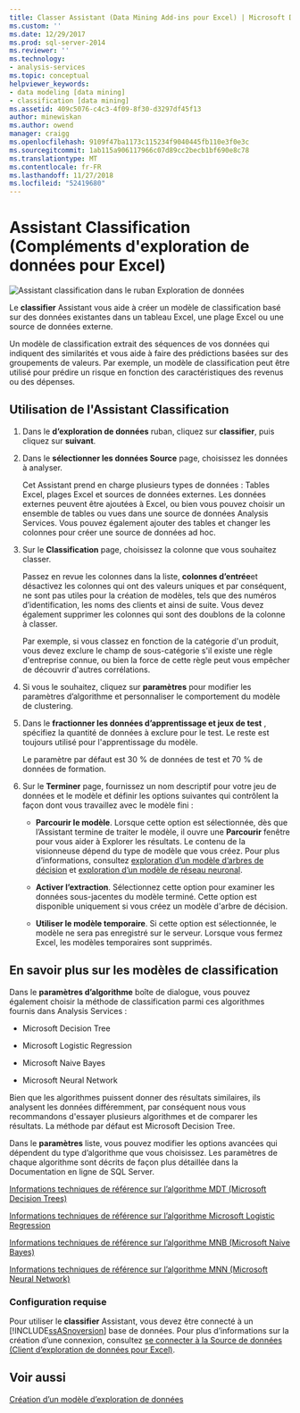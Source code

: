 ```yaml
---
title: Classer Assistant (Data Mining Add-ins pour Excel) | Microsoft Docs
ms.custom: ''
ms.date: 12/29/2017
ms.prod: sql-server-2014
ms.reviewer: ''
ms.technology:
- analysis-services
ms.topic: conceptual
helpviewer_keywords:
- data modeling [data mining]
- classification [data mining]
ms.assetid: 409c5076-c4c3-4f09-8f30-d3297df45f13
author: minewiskan
ms.author: owend
manager: craigg
ms.openlocfilehash: 9109f47ba1173c115234f9040445fb110e3f0e3c
ms.sourcegitcommit: 1ab115a906117966c07d89cc2becb1bf690e8c78
ms.translationtype: MT
ms.contentlocale: fr-FR
ms.lasthandoff: 11/27/2018
ms.locfileid: "52419680"
---
```

# <a name="classify-wizard-data-mining-add-ins-for-excel"></a>Assistant Classification (Compléments d'exploration de données pour Excel)
  ![Assistant classification dans le ruban Exploration de données](media/dmc-classify.gif "Assistant classification dans le ruban Exploration de données")  
  
 Le **classifier** Assistant vous aide à créer un modèle de classification basé sur des données existantes dans un tableau Excel, une plage Excel ou une source de données externe.  
  
 Un modèle de classification extrait des séquences de vos données qui indiquent des similarités et vous aide à faire des prédictions basées sur des groupements de valeurs. Par exemple, un modèle de classification peut être utilisé pour prédire un risque en fonction des caractéristiques des revenus ou des dépenses.  
  
## <a name="using-the-classify-wizard"></a>Utilisation de l'Assistant Classification  
  
1.  Dans le **d’exploration de données** ruban, cliquez sur **classifier**, puis cliquez sur **suivant**.  
  
2.  Dans le **sélectionner les données Source** page, choisissez les données à analyser.  
  
     Cet Assistant prend en charge plusieurs types de données : Tables Excel, plages Excel et sources de données externes. Les données externes peuvent être ajoutées à Excel, ou bien vous pouvez choisir un ensemble de tables ou vues dans une source de données Analysis Services. Vous pouvez également ajouter des tables et changer les colonnes pour créer une source de données ad hoc.  
  
3.  Sur le **Classification** page, choisissez la colonne que vous souhaitez classer.  
  
     Passez en revue les colonnes dans la liste, **colonnes d’entrée**et désactivez les colonnes qui ont des valeurs uniques et par conséquent, ne sont pas utiles pour la création de modèles, tels que des numéros d’identification, les noms des clients et ainsi de suite. Vous devez également supprimer les colonnes qui sont des doublons de la colonne à classer.  
  
     Par exemple, si vous classez en fonction de la catégorie d'un produit, vous devez exclure le champ de sous-catégorie s'il existe une règle d'entreprise connue, ou bien la force de cette règle peut vous empêcher de découvrir d'autres corrélations.  
  
4.  Si vous le souhaitez, cliquez sur **paramètres** pour modifier les paramètres d’algorithme et personnaliser le comportement du modèle de clustering.  
  
5.  Dans le **fractionner les données d’apprentissage et jeux de test** , spécifiez la quantité de données à exclure pour le test. Le reste est toujours utilisé pour l'apprentissage du modèle.  
  
     Le paramètre par défaut est 30 % de données de test et 70 % de données de formation.  
  
6.  Sur le **Terminer** page, fournissez un nom descriptif pour votre jeu de données et le modèle et définir les options suivantes qui contrôlent la façon dont vous travaillez avec le modèle fini :  
  
    -   **Parcourir le modèle**. Lorsque cette option est sélectionnée, dès que l’Assistant termine de traiter le modèle, il ouvre une **Parcourir** fenêtre pour vous aider à Explorer les résultats. Le contenu de la visionneuse dépend du type de modèle que vous créez. Pour plus d’informations, consultez [exploration d’un modèle d’arbres de décision](browsing-a-decision-trees-model.md) et [exploration d’un modèle de réseau neuronal](browsing-a-neural-network-model.md).  
  
    -   **Activer l’extraction**. Sélectionnez cette option pour examiner les données sous-jacentes du modèle terminé. Cette option est disponible uniquement si vous créez un modèle d'arbre de décision.  
  
    -   **Utiliser le modèle temporaire**. Si cette option est sélectionnée, le modèle ne sera pas enregistré sur le serveur. Lorsque vous fermez Excel, les modèles temporaires sont supprimés.  
  
## <a name="more-about-classification-models"></a>En savoir plus sur les modèles de classification  
 Dans le **paramètres d’algorithme** boîte de dialogue, vous pouvez également choisir la méthode de classification parmi ces algorithmes fournis dans Analysis Services :  
  
-   Microsoft Decision Tree  
  
-   Microsoft Logistic Regression  
  
-   Microsoft Naive Bayes  
  
-   Microsoft Neural Network  
  
 Bien que les algorithmes puissent donner des résultats similaires, ils analysent les données différemment, par conséquent nous vous recommandons d'essayer plusieurs algorithmes et de comparer les résultats. La méthode par défaut est Microsoft Decision Tree.  
  
 Dans le **paramètres** liste, vous pouvez modifier les options avancées qui dépendent du type d’algorithme que vous choisissez. Les paramètres de chaque algorithme sont décrits de façon plus détaillée dans la Documentation en ligne de SQL Server.  
  
 [Informations techniques de référence sur l’algorithme MDT (Microsoft Decision Trees)](data-mining/microsoft-decision-trees-algorithm-technical-reference.md)  
  
 [Informations techniques de référence sur l’algorithme Microsoft Logistic Regression](data-mining/microsoft-logistic-regression-algorithm-technical-reference.md)  
  
 [Informations techniques de référence sur l’algorithme MNB (Microsoft Naive Bayes)](data-mining/microsoft-naive-bayes-algorithm-technical-reference.md)  
  
 [Informations techniques de référence sur l’algorithme MNN (Microsoft Neural Network)](data-mining/microsoft-neural-network-algorithm-technical-reference.md)  
  
### <a name="requirements"></a>Configuration requise  
 Pour utiliser le **classifier** Assistant, vous devez être connecté à un [!INCLUDE[ssASnoversion](../includes/ssasnoversion-md.md)] base de données. Pour plus d’informations sur la création d’une connexion, consultez [se connecter à la Source de données &#40;Client d’exploration de données pour Excel&#41;](connect-to-source-data-data-mining-client-for-excel.md).  
  
## <a name="see-also"></a>Voir aussi  
 [Création d’un modèle d’exploration de données](creating-a-data-mining-model.md)  
  
  
